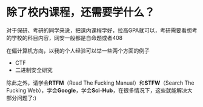 # 除了校内课程，还需要学什么？

对于保研、考研的同学来说，把课内课程学好，拉高GPA就可以，考研需要看想考的学校的科目内容，网安一般都是自命题或者408

在偏计算机方向，以我的个人经验可以举一些两个方面的例子

* CTF
* 二进制安全研究

除此之外，请学会**RTFM**（Read The Fucking Manual）和**STFW**（Search The Fucking Web），学会**Google**，学会**Sci-Hub**，在很多情况下，这些就能解决大部分问题了:)
